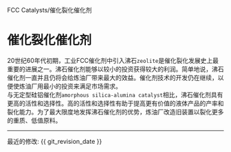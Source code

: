 FCC Catalysts/催化裂化催化剂    
# 催化裂化催化剂

20世纪60年代初期，工业FCC催化剂中引入沸石`zeolite`是催化裂化发展史上最重要的进展之一。沸石催化剂能够以较小的投资获得较大的利润。简单地说，沸石催化剂一直并且仍将会给炼油厂带来最大的效益。催化剂技术的开发仍在继续，以便使炼油厂用最小的投资来满足市场需求。     
与无定型硅铝催化剂`amorphous silica-alumina catalyst`相比，沸石催化剂具有更高的活性和选择性。高的活性和选择性有助于提高更有价值的液体产品的产率和裂化能力。为了最大限度地发挥沸石催化剂的优势，炼油厂改造旧装置以裂化更多的重质、低值原料。


-----

最近的修改: {{ git_revision_date }}